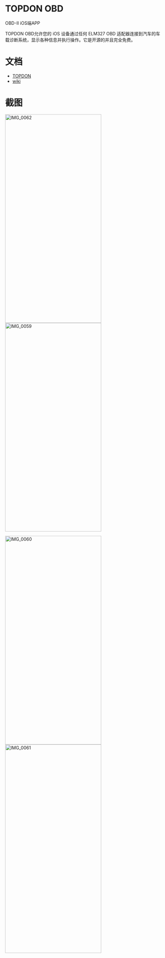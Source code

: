 # TOPDON OBD

OBD-II iOS端APP

TOPDON OBD允许您的 iOS 设备通过任何 ELM327 OBD 适配器连接到汽车的车载诊断系统，显示各种信息并执行操作。它是开源的并且完全免费。

# 文档

* [TOPDON](https://www.topdon.com/)
* [wiki](https://en.wikipedia.org/wiki/OBD-II_PIDs)

# 截图

<img src="https://tva1.sinaimg.cn/large/008i3skNgy1gu288x25bzj60u01sxadd02.jpg" alt="IMG_0062"  width="310" height="671"/><img src="https://tva1.sinaimg.cn/large/008i3skNgy1gu28apizmyj60u01sxq4m02.jpg" alt="IMG_0059" width="310" height="671" />

<img src="https://tva1.sinaimg.cn/large/008i3skNgy1gu28au7etpj60u01sxjuz02.jpg" alt="IMG_0060" width="310" height="671" /><img src="https://tva1.sinaimg.cn/large/008i3skNgy1gu28az2lqyj60u01sxgnh02.jpg" alt="IMG_0061" width="310" height="671" />
